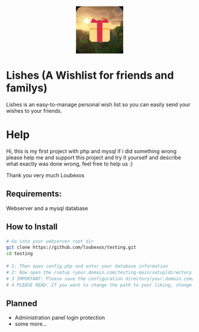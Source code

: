 <div align="center" width="100%">
    <img src="fav.svg" width="128" alt="" />
</div>

# Lishes (A Wishlist for friends and familys)

Lishes is an easy-to-manage personal wish list so you can easily send your wishes to your friends.

# Help
Hi, this is my first project with php and mysql if i did something wrong please help me and support this project and try it yourself and describe what exactly was done wrong, feel free to help us :)

Thank you very much
Loubexos

## Requirements:

Webserver and a mysql database

## How to Install
```bash
# Go into your webserver root dir
git clone https://github.com/loubexos/testing.git
cd testing

# 1: Then open config.php and enter your database information
# 2: Now open the /setup (your.domain.com/testing-main/setup)directory in your browser to create all tables
# 3 IMPORTANT: Please save the configuration directory(your.domain.com/testing-main/config) with HTML basic authentication first, so that others cannot edit your wishes(own login is planned!)
# 4 PLEASE READ: If you want to change the path to your liking, change the name Testing-Main to whatever you want or move the list wherever you want
```
## Planned
- Administration panel login protection
- some more...
